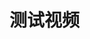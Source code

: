 # 测试视频
<!-- 支持多语言字幕，可以通过 subtitles 属性传递字幕文件列表 -->

<animation
      videoSrc="video.mp4" 
      :subtitles="subtitles"
    />

